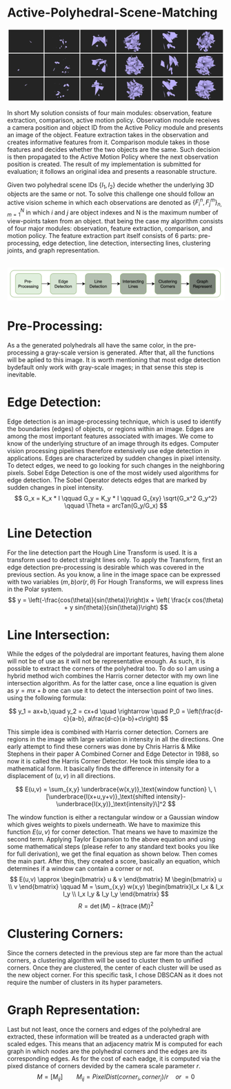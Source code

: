 # Active-Polyhedral-Scene-Matching
![](https://github.com/SajjadPSavoji/Active-Polyhedral-Scene-Matching/blob/main/Report/figure/poly1.png?raw=true)

In short My solution consists of four main modules: observation, feature extraction, comparison, active motion policy. Observation module receives a camera position and object ID from the Active Policy module and presents an image of the object. Feature extraction takes in the observation and creates informative features from it. Comparison module takes in those features and decides whether the two objects are the same. Such decision is then propagated to the Active Motion Policy where the next observation position is created. The result of my implementation is submitted for evaluation; it follows an original idea and presents a reasonable structure.

Given two polyhedral scene IDs $\{I_1, I_2\}$ decide whether the underlying 3D objects are the same or not. To solve this challenge one should follow an active vision scheme in which each observations are denoted as $\{ F_i^n, F_j^m \}_{n, m = 1}^{N}$ in which $i$ and $j$ are object indexes and N is the maximum number of view-points taken from an object. that being the case my algorithm consists of four major modules: observation, feature extraction, comparison, and motion policy. The feature extraction part itself consists of 6 parts: pre-processing, edge detection, line detection, intersecting lines, clustering joints, and graph representation.
<br><br>

![](https://github.com/SajjadPSavoji/Active-Polyhedral-Scene-Matching/blob/main/Report/figure/features.png?raw=true)

# Pre-Processing:
As a the generated polyhedrals all have the same color, in the pre-processing a gray-scale version is generated. After that, all the functions will be aplied to this image. It is worth mentioning that most edge detection bydefault only work with gray-scale images; in that sense this step is inevitable.

# Edge Detection:
Edge detection is an image-processing technique, which is used to identify the boundaries (edges) of objects, or regions within an image. Edges are among the most important features associated with images. We come to know of the underlying structure of an image through its edges. Computer vision processing pipelines therefore extensively use edge detection in applications. Edges are characterized by sudden changes in pixel intensity. To detect edges, we need to go looking for such changes in the neighboring pixels. Sobel Edge Detection is one of the most widely used algorithms for edge detection. The Sobel Operator detects edges that are marked by sudden changes in pixel intensity.
$$
G_x = K_x * I \qquad G_y = K_y * I \qquad G_{xy} \sqrt{G_x^2 G_y^2} \qquad \Theta = arcTan(G_y/G_x)
$$

# Line Detection
For the line detection part the Hough Line Transform is used. It is a transform used to detect straight lines only. To apply the Transform, first an edge detection pre-processing is desirable which was covered in the previous section. As you know, a line in the image space can be expressed with two variables $(m, b) or (r, \theta)$ For Hough Transforms, we will express lines in the Polar system.
$$
y = \left(-\frac{cos(\theta)}{sin(\theta)}\right)x + \left( \frac{x cos(\theta) + y sin(\theta)}{sin(\theta)}\right)
$$

# Line Intersection:
While the edges of the polydedral are important features, having them alone will not be of use as it will not be representative enough. As such, it is possible to extract the corners of the polyhedral too. To do so I am using a hybrid method wich combines the Harris corner detector with my own line intersection algorithm. As for the latter case, once a line equation is given as $y = mx+b$ one can use it to detect the intersection point of two lines. using the following formula:

$$
y_1 = ax+b,\quad y_2 = cx+d \quad \rightarrow \quad P_0 = \left(\frac{d-c}{a-b}, a\frac{d-c}{a-b}+c\right)
$$

This simple idea is combined with Harris corner detection. Corners are regions in the image with large variation in intensity in all the directions. One early attempt to find these corners was done by Chris Harris & Mike Stephens in their paper A Combined Corner and Edge Detector in 1988, so now it is called the Harris Corner Detector. He took this simple idea to a mathematical form. It basically finds the difference in intensity for a displacement of $(u,v)$ in all directions.

$$
E(u,v) = \sum_{x,y} \underbrace{w(x,y)}_\text{window function} \, \[\underbrace{I(x+u,y+v)}_\text{shifted intensity}-\underbrace{I(x,y)}_\text{intensity}\]^2
$$

The window function is either a rectangular window or a Gaussian window which gives weights to pixels underneath. We have to maximize this function $E(u,v)$ for corner detection. That means we have to maximize the second term. Applying Taylor Expansion to the above equation and using some mathematical steps (please refer to any standard text books you like for full derivation), we get the final equation as shown below. Then comes the main part. After this, they created a score, basically an equation, which determines if a window can contain a corner or not.
$$
E(u,v) \approx \begin{bmatrix} u & v \end{bmatrix} M \begin{bmatrix} u \\ v \end{bmatrix} \qquad M = \sum_{x,y} w(x,y) \begin{bmatrix}I_x I_x & I_x I_y \\ I_x I_y & I_y I_y \end{bmatrix}
$$
$$
R = \det(M) - k(\operatorname{trace}(M))^2
$$

# Clustering Corners:
Since the corners detected in the previous step are far more than the actual corners, a clustering algorithm will be used to cluster them to unified corners. Once they are clustered, the center of each cluster will be used as the new object corner. For this specific task, I chose DBSCAN as it does not require the number of clusters in its hyper parameters.

# Graph Representation:
Last but not least, once the corners and edges of the polyhedral are extracted, these information will be treated as a underacted graph with scaled edges. This means that an adjacency matrix M is computed for each graph in which nodes are the polyhedral corners and the edges are its corresponding edges. As for the cost of each eadge, it is computed via the pixed distance of corners devided by the camera scale parameter $r$.
$$
M = [M_{ij}] \qquad M_{ij} = PixelDist(corner_i, corner_j)/r \quad  or \; =0
$$

